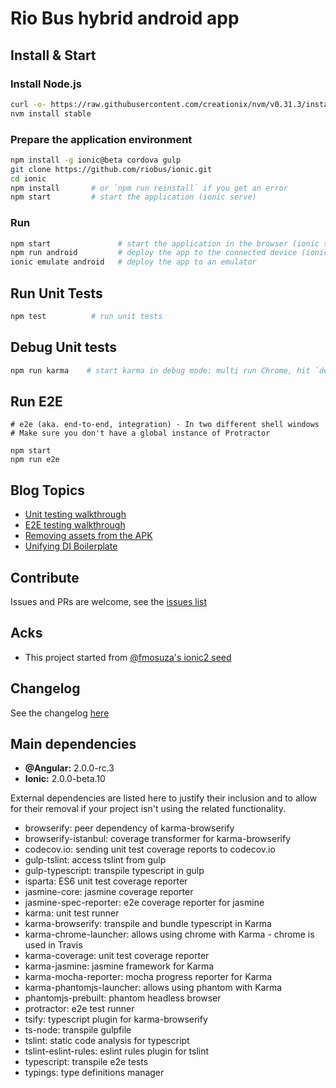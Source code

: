 # Rio Bus hybrid android app

## Install & Start

### Install Node.js
```bash
curl -o- https://raw.githubusercontent.com/creationix/nvm/v0.31.3/install.sh | bash # Mac or linux, follow the instructions
nvm install stable
```

### Prepare the application environment
```bash
npm install -g ionic@beta cordova gulp
git clone https://github.com/riobus/ionic.git
cd ionic
npm install       # or `npm run reinstall` if you get an error
npm start         # start the application (ionic serve)
```

### Run
```bash
npm start               # start the application in the browser (ionic serve)
npm run android         # deploy the app to the connected device (ionic run android)
ionic emulate android   # deploy the app to an emulator 
```

## Run Unit Tests
```bash
npm test          # run unit tests
```

## Debug Unit tests
```bash
npm run karma    # start karma in debug mode: multi run Chrome, hit `debug` to get going.
```

## Run E2E
```
# e2e (aka. end-to-end, integration) - In two different shell windows
# Make sure you don't have a global instance of Protractor

npm start
npm run e2e
```

## Blog Topics

* [Unit testing walkthrough](http://lathonez.com/2016/ionic-2-unit-testing/)
* [E2E testing walkthrough](http://lathonez.com/2016/ionic-2-e2e-testing/)
* [Removing assets from the APK](http://lathonez.com/2016/cordova-remove-assets/)
* [Unifying DI Boilerplate](http://lathonez.com/2016/unify-di-boilerplate/)

## Contribute
Issues and PRs are welcome, see the [issues list](https://github.com/riobus/ionic/issues)

## Acks

* This project started from [@fmosuza's ionic2 seed](https://github.com/fmsouza/ionic2-blank)

## Changelog

See the changelog [here](https://github.com/riobus/ionic/blob/master/CHANGELOG.md)

## Main dependencies

* **@Angular:** 2.0.0-rc.3
* **Ionic:** 2.0.0-beta.10

External dependencies are listed here to justify their inclusion and to allow for their removal if your project isn't using the related functionality.

* browserify: peer dependency of karma-browserify
* browserify-istanbul: coverage transformer for karma-browserify
* codecov.io: sending unit test coverage reports to codecov.io
* gulp-tslint: access tslint from gulp
* gulp-typescript: transpile typescript in gulp
* isparta: ES6 unit test coverage reporter
* jasmine-core: jasmine coverage reporter
* jasmine-spec-reporter: e2e coverage reporter for jasmine
* karma: unit test runner
* karma-browserify: transpile and bundle typescript in Karma
* karma-chrome-launcher: allows using chrome with Karma - chrome is used in Travis
* karma-coverage: unit test coverage reporter
* karma-jasmine: jasmine framework for Karma
* karma-mocha-reporter: mocha progress reporter for Karma
* karma-phantomjs-launcher: allows using phantom with Karma
* phantomjs-prebuilt: phantom headless browser
* protractor: e2e test runner
* tsify: typescript plugin for karma-browserify
* ts-node: transpile gulpfile
* tslint: static code analysis for typescript
* tslint-eslint-rules: eslint rules plugin for tslint
* typescript: transpile e2e tests
* typings: type definitions manager
